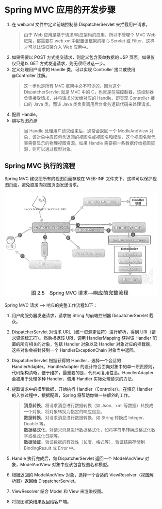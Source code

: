 # Spring MVC 应用的开发步骤

1. 在 web.xml 文件中定义前端控制器 DispatcherServlet 来拦截用户请求。
    >由于 Web 应用是基于请求/响应架构的应用，所以不管哪个 MVC Web 框架，都需要在 web.xml中配置该框架的核心 Servlet 或 Filter，这样才可以让该框架介入 Web 应用中。
1. 如果需要以 POST 方式提交请求，则定义包含表单数据的 JSP 页面。如果仅仅只是以 GET 方式发送请求，则无须经过这一步。
1. 定义处理用户请求的 Handle 类，可以实现 Controller 接口或使用 @Controller 注解。
    >这一步也是所有 MVC 框架中必不可少的，因为这个 DispatcherServlet 就是 MVC 中的 C，也就是前端控制器，该控制器负责接受请求，并将请求分发给对应的 Handle，即实现 Controller 接口的 Java 类，而该 Java 类负责调用后台业务逻辑代码来处理请求。
1. 配置 Handle。
1. 编写视图资源
    >当 Handle 处理用户请求结束后，通常会返回一个 ModleAndView 对象，该对象中应该包含返回的视图名或视图名和模型，这个视图名就代表需要显示的物理视图资源。如果 Handle 需要把一些数据传给视图资源，则可以通过模型对象。

## Spring MVC 执行的流程

Spring MVC 建议把所有的视图页面存放在 WEB-INF 文件夹下，这样可以保护视图页面，避免直接向视图页面发送请求。

![Spring MVC 请求 响应的完整流程](../_resource/images/spring_mvc_.png)

Spring MVC 请求 --> 响应的完整工作流程如下：

1. 用户向服务器发送请求，请求被 String 的前端控制器 DispatcherServlet 截获。

1. DispatcherServlet 对请求 URL（统一资源定位符）进行解析，得到 URI（请求资源标志符）。然后根据该 URI，调用 HandlerMapping 获得该 Handler 配置的所有相关的对象，包括 Handler 对象以及 Handler 对象对应的拦截器，这些对象会被封装到一个 HandlerExceptionChain 对象当中返回。

1. DispatcherServlet 根据获得的 Handler，选择一个合适的 HandlerAdapter。HandlerAdapter 的设计符合面向对象中的单一职责原则，代码架构清晰，便于维护，最重要的是，代码可复用性高。HandlerAdapter 会被用于处理多种 Handler，调用 Handler 实际处理请求的方法。

1. 提取请求中的模型数据，开始执行 Handler（Controller）。在填充 Handler 的入参过程中，根据配置，Spring 将帮助你做一些额外的工作。
    >**消息转换**。将请求消息进行数据转换（如 Json、xml 等数据）转换成一个对象，将对象转换为指定的响应信息。  
    >**数据转换**。对请求消息进行数据转换，如 String 转换成 Integer、Double 等。  
    >**数据格式化**。对请求消息进行数据格式化，如将字符串转换成格式化数字或格式化日期等。  
    >**数据验证**。验证数据的有效性（长度、格式等），验证结果存储到 BindingResult 或 Error 中。

1. Handle 执行完成后，向 DispatcherServlet 返回一个 ModelAndView 对象，ModelAndView 对象中应该包含视图名和模型。

1. 根据返回的 ModelAndView 对象，选择一个合适的 ViewResolver（视图解析器）返回给 DispatcherServlet。

1. ViewResolver 结合 Model 和 View 来渲染视图。

1. 将视图渲染结果返回给客户端。
